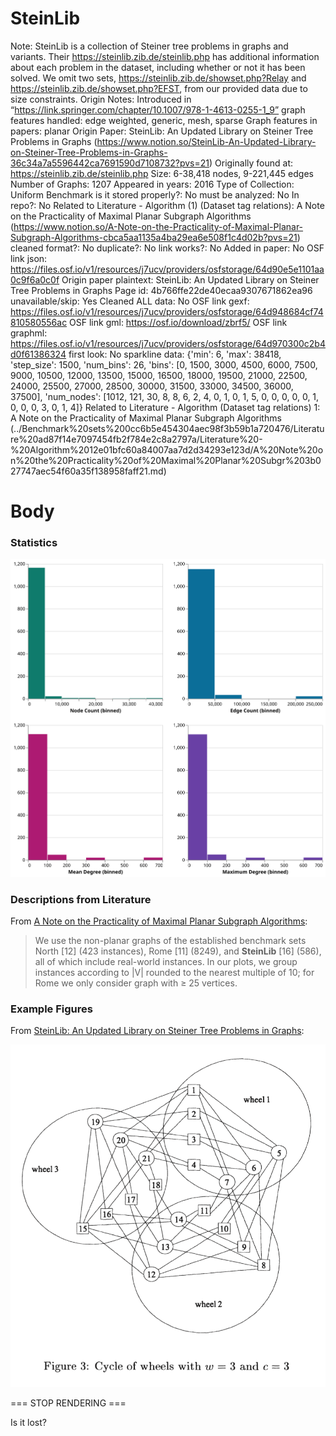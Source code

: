 # SteinLib

Note: SteinLib is a collection of Steiner tree problems in graphs and variants. Their https://steinlib.zib.de/steinlib.php has additional information about each problem in the dataset, including whether or not it has been solved. We omit two sets, https://steinlib.zib.de/showset.php?Relay and https://steinlib.zib.de/showset.php?EFST, from our provided data due to size constraints.
Origin Notes: Introduced in “https://link.springer.com/chapter/10.1007/978-1-4613-0255-1_9”
graph features handled: edge weighted, generic, mesh, sparse
Graph features in papers: planar
Origin Paper: SteinLib: An Updated Library on Steiner Tree Problems in Graphs (https://www.notion.so/SteinLib-An-Updated-Library-on-Steiner-Tree-Problems-in-Graphs-36c34a7a5596442ca7691590d7108732?pvs=21)
Originally found at: https://steinlib.zib.de/steinlib.php
Size: 6-38,418 nodes, 9-221,445 edges
Number of Graphs: 1207
Appeared in years: 2016
Type of Collection: Uniform Benchmark
is it stored properly?: No
must be analyzed: No
In repo?: No
Related to Literature - Algorithm (1) (Dataset tag relations): A Note on the Practicality of Maximal Planar Subgraph Algorithms (https://www.notion.so/A-Note-on-the-Practicality-of-Maximal-Planar-Subgraph-Algorithms-cbca5aa1135a4ba29ea6e508f1c4d02b?pvs=21)
cleaned format?: No
duplicate?: No
link works?: No
Added in paper: No
OSF link json: https://files.osf.io/v1/resources/j7ucv/providers/osfstorage/64d90e5e1101aa0c9f6a0c0f
Origin paper plaintext: SteinLib: An Updated Library on Steiner Tree Problems in Graphs
Page id: 4b766ffe22de40ecaa9307671862ea96
unavailable/skip: Yes
Cleaned ALL data: No
OSF link gexf: https://files.osf.io/v1/resources/j7ucv/providers/osfstorage/64d948684cf74810580556ac
OSF link gml: https://osf.io/download/zbrf5/
OSF link graphml:  https://files.osf.io/v1/resources/j7ucv/providers/osfstorage/64d970300c2b4d0f61386324
first look: No
sparkline data: {'min': 6, 'max': 38418, 'step_size': 1500, 'num_bins': 26, 'bins': [0, 1500, 3000, 4500, 6000, 7500, 9000, 10500, 12000, 13500, 15000, 16500, 18000, 19500, 21000, 22500, 24000, 25500, 27000, 28500, 30000, 31500, 33000, 34500, 36000, 37500], 'num_nodes': [1012, 121, 30, 8, 8, 6, 2, 4, 0, 1, 0, 1, 5, 0, 0, 0, 0, 0, 1, 0, 0, 0, 3, 0, 1, 4]}
Related to Literature - Algorithm (Dataset tag relations) 1: A Note on the Practicality of Maximal Planar Subgraph Algorithms (../Benchmark%20sets%200cc6b5e454304aec98f3b59b1a720476/Literature%20ad87f14e7097454fb2f784e2c8a2797a/Literature%20-%20Algorithm%2012e01bfc60a84007aa7d2d34293e123d/A%20Note%20on%20the%20Practicality%20of%20Maximal%20Planar%20Subgr%203b027747aec54f60a35f138958faff21.md)

# Body

### Statistics

![four_in_one.svg](SteinLib%204b766ffe22de40ecaa9307671862ea96/four_in_one.svg)

### Descriptions from Literature

From [A Note on the Practicality of Maximal Planar Subgraph Algorithms](https://doi.org/10.1007/978-3-319-50106-2_28):

> We use the non-planar graphs of the established benchmark sets North [12] (423 instances), Rome [11] (8249), and **SteinLib** [16] (586), all of which include real-world instances. In our plots, we group instances according to |V| rounded to the nearest multiple of 10; for Rome we only consider graph with ≥ 25 vertices.
> 

### Example Figures

From [SteinLib: An Updated Library on Steiner Tree Problems in Graphs](https://doi.org/10.1007/978-1-4613-0255-1_9):

![Screen Shot 2023-08-09 at 4.09.50 PM.png](SteinLib%204b766ffe22de40ecaa9307671862ea96/Screen_Shot_2023-08-09_at_4.09.50_PM.png)

=== STOP RENDERING ===

Is it lost?